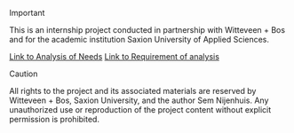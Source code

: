 > [!IMPORTANT]
> This is an internship project conducted in partnership with Witteveen + Bos and for the academic institution Saxion University of Applied Sciences. 

[Link to Analysis of Needs](Research/Analysis-of-needs.md)
[Link to Requirement of analysis](Research/Requirement-of-analysis.md)


> [!CAUTION]
> All rights to the project and its associated materials are reserved by Witteveen + Bos, Saxion University, and the author Sem Nijenhuis. Any unauthorized use or reproduction of the project content without explicit permission is prohibited.